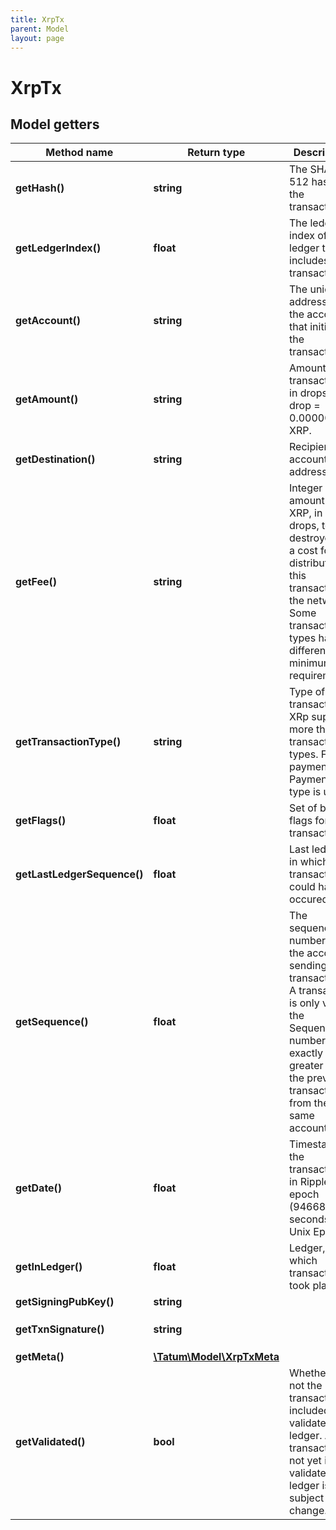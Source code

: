 ```yaml
---
title: XrpTx
parent: Model
layout: page
---
```


# XrpTx

## Model getters

Method name | Return type | Description | Notes
------------ | ------------- | ------------- | -------------
**getHash()** | **string** | The SHA-512 hash of the transaction | ex.: `1A32A054B04AC9D6814710DDCA416E72C4CD2D78D6C3DFC06CC9369CC4F6B250` [optional]
**getLedgerIndex()** | **float** | The ledger index of the ledger that includes this transaction. | ex.: `760469` [optional]
**getAccount()** | **string** | The unique address of the account that initiated the transaction. | ex.: `rPT1Sjq2YGrBMTttX4GZHjKu9dyfzbpAYe` [optional]
**getAmount()** | **string** | Amount of transaction, in drops. 1 drop = 0.000001 XRP. | ex.: `1000000000` [optional]
**getDestination()** | **string** | Recipient account address. | ex.: `rDA3DJBUBjA1X3PtLLFAEXxX31oA5nL3QF` [optional]
**getFee()** | **string** | Integer amount of XRP, in drops, to be destroyed as a cost for distributing this transaction to the network. Some transaction types have different minimum requirements. | ex.: `12` [optional]
**getTransactionType()** | **string** | Type of the transaction. XRp supports more than 18 transaction types. For the payment, Payment type is used. | ex.: `Payment` [optional]
**getFlags()** | **float** | Set of bit-flags for this transaction. | ex.: `2147483648` [optional]
**getLastLedgerSequence()** | **float** | Last ledger, in which this transaction could have occured. | ex.: `760473` [optional]
**getSequence()** | **float** | The sequence number of the account sending the transaction. A transaction is only valid if the Sequence number is exactly 1 greater than the previous transaction from the same account. | ex.: `118697` [optional]
**getDate()** | **float** | Timestamp of the transaction, in Ripple epoch (946684800 seconds after Unix Epoch) | ex.: `622916620` [optional]
**getInLedger()** | **float** | Ledger, in which transaction took place. | ex.: `760469` [optional]
**getSigningPubKey()** | **string** |  | ex.: `02356E89059A75438887F9FEE2056A2890DB82A68353BE9C0C0C8F89C0018B37FC` [optional]
**getTxnSignature()** | **string** |  | ex.: `304402206BB719587C55513515C092122813BC71C0BA28E7061830ABE6395308A1CAA0B302205B8256181965BB1345902597B2D3F1670F5F23A2E62097B3CCAA1F2EE631655E` [optional]
**getMeta()** | [**\Tatum\Model\XrpTxMeta**](../XrpTxMeta) |  | ex.: `null` [optional]
**getValidated()** | **bool** | Whether or not the transaction is included in a validated ledger. Any transaction not yet in a validated ledger is subject to change. | ex.: `true` [optional]

